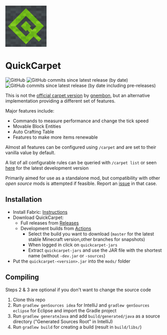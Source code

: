 ![QuickCarpet Icon](src/template/resources/quickcarpet/icon@128.png)

# QuickCarpet
![GitHub](https://img.shields.io/github/license/QuickCarpet/QuickCarpet?style=flat-square)
![GitHub commits since latest release (by date)](https://img.shields.io/github/commits-since/QuickCarpet/QuickCarpet/latest/main?style=flat-square)
![GitHub commits since latest release (by date including pre-releases)](https://img.shields.io/github/commits-since/QuickCarpet/QuickCarpet/latest/main?include_prereleases&style=flat-square)

This is not the [official carpet version](https://github.com/gnembon/fabric-carpet) by [gnembon](https://github.com/gnembon),
but an alternative implementation providing a different set of features.

Major features include:
- Commands to measure performance and change the tick speed
- Movable Block Entities
- Auto Crafting Table
- Features to make more items renewable

Almost all features can be configured using `/carpet` and are set to their vanilla value by default.

A list of all configurable rules can be queried with `/carpet list` or seen
[here][rules] for the latest development version

Primarily aimed for use as a standalone mod, but compatibility with other *open source* mods is attempted if feasible.
Report an [issue][new-issue] in that case.

## Installation
- Install Fabric: [Instructions][fabric-wiki-install] 
- Download QuickCarpet:
    - Full releases from [Releases][releases]
    - Development builds from [Actions][actions-dev-builds]
        - Select the build you want to download
            (`master` for the latest stable Minecraft version,other branches for snapshots)
        - When logged in click on `quickcarpet-jars`
        - Extract `quickcarpet-jars` and use the JAR file with the shortest name (without `-dev.jar` or `-sources`)
- Put the `quickcarpet-<version>.jar` into the `mods/` folder

## Compiling
Steps 2 & 3 are optional if you don't want to change the source code

1. Clone this repo
2. Run `gradlew genSources idea` for IntelliJ and `gradlew genSources eclipse` for Eclipse and import the Gradle project
3. Run `gradlew generateJava` and add `build/generated/java` as a source directory ("Generated Sources Root" in IntelliJ)
4. Run `gradlew build` for creating a build (result in `build/libs/`)

[rules]: rules.md
[new-issue]: ../../issues/new
[releases]: ../../releases
[actions-dev-builds]: ../../actions?query=workflow%3A%22Development+Builds%22
[fabric-wiki-install]: https://fabricmc.net/wiki/install